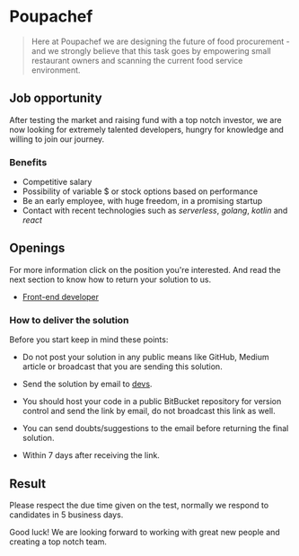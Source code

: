 # Poupachef

> Here at Poupachef we are designing the future of food procurement - and
we strongly believe that this task goes by empowering small restaurant
owners and scanning the current food service environment.


## Job opportunity

After testing the market and raising fund with a top notch investor, we
are now looking for extremely talented developers, hungry for knowledge
and willing to join our journey.


### Benefits

 - Competitive salary
 - Possibility of variable $ or stock options based on performance
 - Be an early employee, with huge freedom, in a promising startup
 - Contact with recent technologies such as *serverless*, *golang*, 
 *kotlin* and *react*


## Openings

For more information click on the position you're interested. And read
the next section to know how to return your solution to us.

- [Front-end developer](frontend/frontend-developer.md)


### How to deliver the solution

Before you start keep in mind these points:

- Do not post your solution in any public means like GitHub, Medium
article or broadcast that you are sending this solution.

- Send the solution by email to [devs](mailto:devs@poupachef.com.br).

- You should host your code in a public BitBucket repository for version
control and send the link by email, do not broadcast this link as well.

- You can send doubts/suggestions to the email before returning the final
solution.

- Within 7 days after receiving the link.

## Result

Please respect the due time given on the test, normally we respond to
candidates in 5 business days.

Good luck! We are looking forward to working with great new people and
creating a top notch team.

